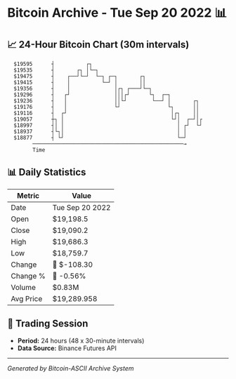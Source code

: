 # Bitcoin Archive - Tue Sep 20 2022 📊

## 📈 24-Hour Bitcoin Chart (30m intervals)

```
  $19595      ┤          ┌┐                                    
  $19535      ┤       ┌┐ │└─┐                                  
  $19475      ┤    ┌──┘└─┘  └─┐ ┌─┐       ┌┐                   
  $19415      ┤    │          └─┘ │       ││                   
  $19356      ┤    │              │┌┐ ┌───┘└─┐                 
  $19296      ┤   ┌┘              │││┌┘      └┐  ┌─┐           
  $19236      ┤   │               ││└┘        └──┘ │       ┌┐  
  $19176      ┤   │               └┘               └┐      ││  
  $19116      ┤  ┌┘                                 │┌┐    ││  
  $19057      ┼┐ │                                  └┘│  ┌─┘│┌ 
  $18997      ┤│ │                                    │ ┌┘  └┘ 
  $18937      ┤└┐│                                    │ │      
  $18877      ┤ └┘                                    └─┘      
        ────────────────────────────────────────────────→
        Time
```

## 📊 Daily Statistics

| Metric | Value |
|--------|-------|
| Date | Tue Sep 20 2022 |
| Open | $19,198.5 |
| Close | $19,090.2 |
| High | $19,686.3 |
| Low | $18,759.7 |
| Change | 🔴 $-108.30 |
| Change % | 🔴 -0.56% |
| Volume | $0.83M |
| Avg Price | $19,289.958 |

## 📅 Trading Session

- **Period:** 24 hours (48 x 30-minute intervals)
- **Data Source:** Binance Futures API

---
*Generated by Bitcoin-ASCII Archive System*
